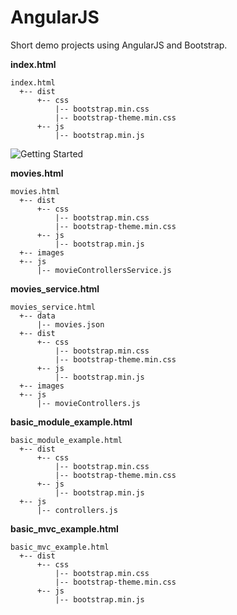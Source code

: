 # AngularJS 

Short demo projects using AngularJS and Bootstrap.

**index.html**

	index.html
	  +-- dist
          +-- css
              |-- bootstrap.min.css
              |-- bootstrap-theme.min.css
          +-- js
              |-- bootstrap.min.js

![Getting Started](/front-end-developer/screen-shots/angular-getting-started.png?raw=true "Getting Started")

**movies.html**

	movies.html
	  +-- dist
          +-- css
              |-- bootstrap.min.css
              |-- bootstrap-theme.min.css
          +-- js
              |-- bootstrap.min.js
      +-- images
      +-- js
          |-- movieControllersService.js

**movies_service.html**

	movies_service.html
      +-- data
          |-- movies.json
	  +-- dist
          +-- css
              |-- bootstrap.min.css
              |-- bootstrap-theme.min.css
          +-- js
              |-- bootstrap.min.js
      +-- images
      +-- js
          |-- movieControllers.js

**basic\_module\_example.html**

	basic_module_example.html
	  +-- dist
          +-- css
              |-- bootstrap.min.css
              |-- bootstrap-theme.min.css
          +-- js
              |-- bootstrap.min.js
      +-- js
          |-- controllers.js

**basic\_mvc\_example.html**

	basic_mvc_example.html
	  +-- dist
          +-- css
              |-- bootstrap.min.css
              |-- bootstrap-theme.min.css
          +-- js
              |-- bootstrap.min.js

